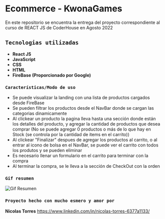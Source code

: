 # Ecommerce - KwonaGames

En este repositorio se encuentra la entrega del proyecto correspondiente al curso de REACT JS de CoderHouse en Agosto 2022

## `Tecnologias utilizadas`

* **React JS**
* **JavaScript**
* **CSS**
* **HTML**
* **FireBase (Proporcionado por Google)**

### `Características/Modo de uso`

* Se puede visualizar la landing con una lista de productos cargados desde FireBase
* Se pueden filtrar los productos desde el NavBar donde se cargan las categorias dinamicamente
* Al clickear un producto la pagina lleva hasta una sección donde están los detalles del producto, y agregar la cantidad de productos que desea comprar (No se puede agregar 0 productos o más de lo que hay en Stock (se controla por la cantidad de items en el carrito))
* Al clickear "Finalizar" despues de agregar los productos al carrito, o al entrar al icono de bolsa en el NavBar, se puede ver el carrito con todos los produtos y se pueden eliminar
* Es necesario llenar un formulario en el carrito para terminar con la compra
* Al terminar la compra, se le lleva a la sección de CheckOut con la orden


### `Gif resumen`

![Gif Resumen](./src/assets/images/VideoResumen-KwonaGames.gif)



### `Proyecto hecho con mucho esmero y amor por`


**Nicolas Torres**
https://www.linkedin.com/in/nicolas-torres-6377a1133/